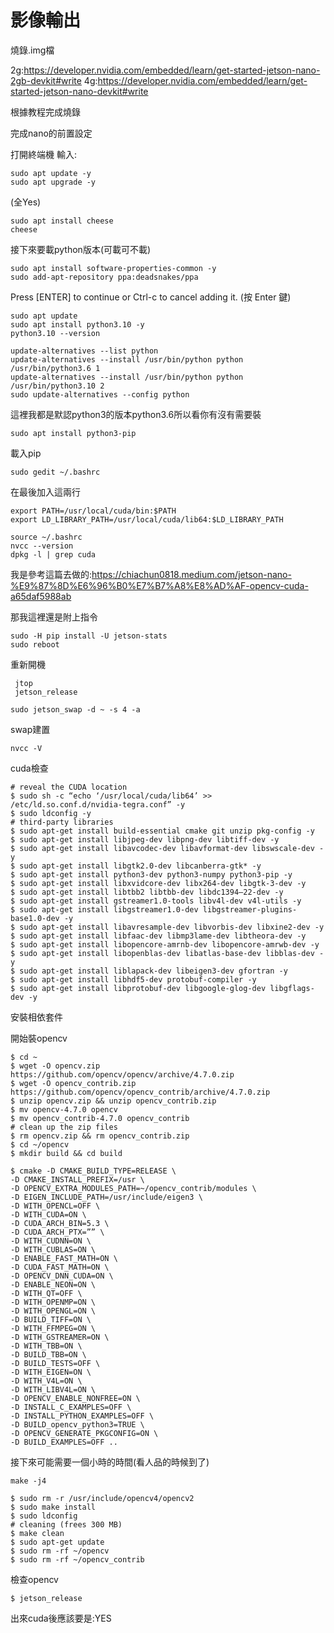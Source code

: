 # 影像輸出
 
 燒錄.img檔
 
2g:https://developer.nvidia.com/embedded/learn/get-started-jetson-nano-2gb-devkit#write
4g:https://developer.nvidia.com/embedded/learn/get-started-jetson-nano-devkit#write

根據教程完成燒錄

完成nano的前置設定

打開終端機
輸入:
```ccs
sudo apt update -y
sudo apt upgrade -y
```
(全Yes)
```ccs
sudo apt install cheese
cheese
```

接下來要載python版本(可載可不載)
```ccs
sudo apt install software-properties-common -y
sudo add-apt-repository ppa:deadsnakes/ppa
```

Press [ENTER] to continue or Ctrl-c to cancel adding it.  (按 Enter 鍵)

```ccs
sudo apt update
sudo apt install python3.10 -y
python3.10 --version
```

```ccs
update-alternatives --list python
update-alternatives --install /usr/bin/python python /usr/bin/python3.6 1
update-alternatives --install /usr/bin/python python /usr/bin/python3.10 2
sudo update-alternatives --config python
```
這裡我都是默認python3的版本python3.6所以看你有沒有需要裝

```ccs
sudo apt install python3-pip
```
載入pip
```ccs
sudo gedit ~/.bashrc
```
在最後加入這兩行

```ccs
export PATH=/usr/local/cuda/bin:$PATH
export LD_LIBRARY_PATH=/usr/local/cuda/lib64:$LD_LIBRARY_PATH
```
```ccs
source ~/.bashrc
nvcc --version
dpkg -l | grep cuda
```

我是參考這篇去做的:https://chiachun0818.medium.com/jetson-nano-%E9%87%8D%E6%96%B0%E7%B7%A8%E8%AD%AF-opencv-cuda-a65daf5988ab

那我這裡還是附上指令
```ccs
sudo -H pip install -U jetson-stats
sudo reboot
```
重新開機

```ccs
 jtop
 jetson_release
 ```
 
 ```ccs
 sudo jetson_swap -d ~ -s 4 -a
 ```
 swap建置
 
 ```ccs
 nvcc -V 
 ```
 cuda檢查
 
 ```ccs
 # reveal the CUDA location
$ sudo sh -c “echo ‘/usr/local/cuda/lib64’ >> /etc/ld.so.conf.d/nvidia-tegra.conf” -y
$ sudo ldconfig -y
# third-party libraries
$ sudo apt-get install build-essential cmake git unzip pkg-config -y
$ sudo apt-get install libjpeg-dev libpng-dev libtiff-dev -y
$ sudo apt-get install libavcodec-dev libavformat-dev libswscale-dev -y
$ sudo apt-get install libgtk2.0-dev libcanberra-gtk* -y
$ sudo apt-get install python3-dev python3-numpy python3-pip -y
$ sudo apt-get install libxvidcore-dev libx264-dev libgtk-3-dev -y
$ sudo apt-get install libtbb2 libtbb-dev libdc1394–22-dev -y
$ sudo apt-get install gstreamer1.0-tools libv4l-dev v4l-utils -y
$ sudo apt-get install libgstreamer1.0-dev libgstreamer-plugins-base1.0-dev -y
$ sudo apt-get install libavresample-dev libvorbis-dev libxine2-dev -y
$ sudo apt-get install libfaac-dev libmp3lame-dev libtheora-dev -y
$ sudo apt-get install libopencore-amrnb-dev libopencore-amrwb-dev -y
$ sudo apt-get install libopenblas-dev libatlas-base-dev libblas-dev -y
$ sudo apt-get install liblapack-dev libeigen3-dev gfortran -y
$ sudo apt-get install libhdf5-dev protobuf-compiler -y
$ sudo apt-get install libprotobuf-dev libgoogle-glog-dev libgflags-dev -y
```

安裝相依套件

開始裝opencv

```ccs
$ cd ~
$ wget -O opencv.zip https://github.com/opencv/opencv/archive/4.7.0.zip
$ wget -O opencv_contrib.zip https://github.com/opencv/opencv_contrib/archive/4.7.0.zip
$ unzip opencv.zip && unzip opencv_contrib.zip
$ mv opencv-4.7.0 opencv
$ mv opencv_contrib-4.7.0 opencv_contrib
# clean up the zip files
$ rm opencv.zip && rm opencv_contrib.zip
$ cd ~/opencv
$ mkdir build && cd build
```

```ccs
$ cmake -D CMAKE_BUILD_TYPE=RELEASE \
-D CMAKE_INSTALL_PREFIX=/usr \
-D OPENCV_EXTRA_MODULES_PATH=~/opencv_contrib/modules \
-D EIGEN_INCLUDE_PATH=/usr/include/eigen3 \
-D WITH_OPENCL=OFF \
-D WITH_CUDA=ON \
-D CUDA_ARCH_BIN=5.3 \
-D CUDA_ARCH_PTX=”” \
-D WITH_CUDNN=ON \
-D WITH_CUBLAS=ON \
-D ENABLE_FAST_MATH=ON \
-D CUDA_FAST_MATH=ON \
-D OPENCV_DNN_CUDA=ON \
-D ENABLE_NEON=ON \
-D WITH_QT=OFF \
-D WITH_OPENMP=ON \
-D WITH_OPENGL=ON \
-D BUILD_TIFF=ON \
-D WITH_FFMPEG=ON \
-D WITH_GSTREAMER=ON \
-D WITH_TBB=ON \
-D BUILD_TBB=ON \
-D BUILD_TESTS=OFF \
-D WITH_EIGEN=ON \
-D WITH_V4L=ON \
-D WITH_LIBV4L=ON \
-D OPENCV_ENABLE_NONFREE=ON \
-D INSTALL_C_EXAMPLES=OFF \
-D INSTALL_PYTHON_EXAMPLES=OFF \
-D BUILD_opencv_python3=TRUE \
-D OPENCV_GENERATE_PKGCONFIG=ON \
-D BUILD_EXAMPLES=OFF ..
```

接下來可能需要一個小時的時間(看人品的時候到了)

```ccs
make -j4
```

```ccs
$ sudo rm -r /usr/include/opencv4/opencv2
$ sudo make install
$ sudo ldconfig
# cleaning (frees 300 MB)
$ make clean
$ sudo apt-get update
$ sudo rm -rf ~/opencv
$ sudo rm -rf ~/opencv_contrib
```

檢查opencv

```ccs
$ jetson_release
```
出來cuda後應該要是:YES


